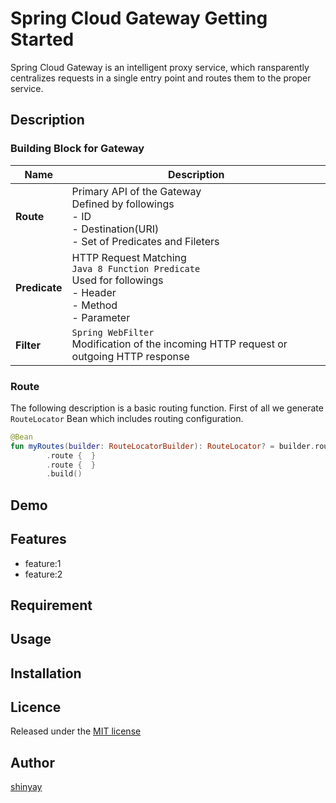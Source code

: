 # Spring Cloud Gateway Getting Started

Spring Cloud Gateway is an intelligent proxy service, which ransparently centralizes requests in a single entry point and routes them to the proper service.

## Description

### Building Block for Gateway

|Name|Description|
|----|-----------|
|**Route**|Primary API of the Gateway<BR>Defined by followings<BR>- ID<BR>- Destination(URI)<BR>- Set of Predicates and Fileters|
|**Predicate**|HTTP Request Matching<BR>`Java 8 Function Predicate`<BR>Used for followings<BR>- Header <BR>- Method <BR>- Parameter|
|**Filter**|`Spring WebFilter`<BR>Modification of the incoming HTTP request or outgoing HTTP response|

### Route

The following description is a basic routing function. First of all we generate `RouteLocator` Bean which includes routing configuration.

```kotlin
@Bean
fun myRoutes(builder: RouteLocatorBuilder): RouteLocator? = builder.routes()
        .route {  }
        .route {  }
        .build()
```

## Demo

## Features

- feature:1
- feature:2

## Requirement

## Usage

## Installation

## Licence

Released under the [MIT license](https://gist.githubusercontent.com/shinyay/56e54ee4c0e22db8211e05e70a63247e/raw/34c6fdd50d54aa8e23560c296424aeb61599aa71/LICENSE)

## Author

[shinyay](https://github.com/shinyay)
